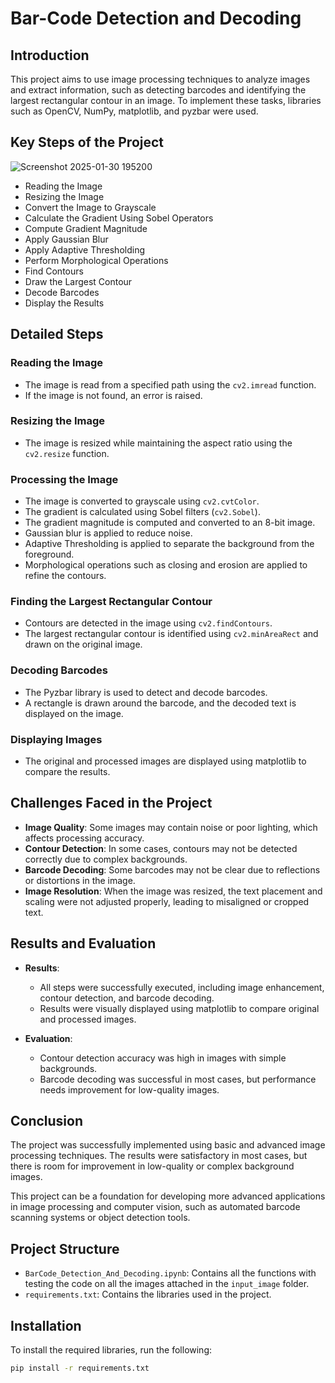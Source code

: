 # Bar-Code Detection and Decoding

## Introduction

This project aims to use image processing techniques to analyze images and extract information, such as detecting barcodes and identifying the largest rectangular contour in an image. To implement these tasks, libraries such as OpenCV, NumPy, matplotlib, and pyzbar were used.

## Key Steps of the Project
![Screenshot 2025-01-30 195200](https://github.com/user-attachments/assets/7840e488-372c-4a46-959d-fe00457ea985)

- Reading the Image
- Resizing the Image
- Convert the Image to Grayscale
- Calculate the Gradient Using Sobel Operators
- Compute Gradient Magnitude
- Apply Gaussian Blur
- Apply Adaptive Thresholding
- Perform Morphological Operations
- Find Contours
- Draw the Largest Contour
- Decode Barcodes
- Display the Results

## Detailed Steps

### Reading the Image
- The image is read from a specified path using the `cv2.imread` function.
- If the image is not found, an error is raised.

### Resizing the Image
- The image is resized while maintaining the aspect ratio using the `cv2.resize` function.

### Processing the Image
- The image is converted to grayscale using `cv2.cvtColor`.
- The gradient is calculated using Sobel filters (`cv2.Sobel`).
- The gradient magnitude is computed and converted to an 8-bit image.
- Gaussian blur is applied to reduce noise.
- Adaptive Thresholding is applied to separate the background from the foreground.
- Morphological operations such as closing and erosion are applied to refine the contours.

### Finding the Largest Rectangular Contour
- Contours are detected in the image using `cv2.findContours`.
- The largest rectangular contour is identified using `cv2.minAreaRect` and drawn on the original image.

### Decoding Barcodes
- The Pyzbar library is used to detect and decode barcodes.
- A rectangle is drawn around the barcode, and the decoded text is displayed on the image.

### Displaying Images
- The original and processed images are displayed using matplotlib to compare the results.

## Challenges Faced in the Project

- **Image Quality**: Some images may contain noise or poor lighting, which affects processing accuracy.
- **Contour Detection**: In some cases, contours may not be detected correctly due to complex backgrounds.
- **Barcode Decoding**: Some barcodes may not be clear due to reflections or distortions in the image.
- **Image Resolution**: When the image was resized, the text placement and scaling were not adjusted properly, leading to misaligned or cropped text.

## Results and Evaluation

- **Results**:
  - All steps were successfully executed, including image enhancement, contour detection, and barcode decoding.
  - Results were visually displayed using matplotlib to compare original and processed images.

- **Evaluation**:
  - Contour detection accuracy was high in images with simple backgrounds.
  - Barcode decoding was successful in most cases, but performance needs improvement for low-quality images.

## Conclusion

The project was successfully implemented using basic and advanced image processing techniques. The results were satisfactory in most cases, but there is room for improvement in low-quality or complex background images.

This project can be a foundation for developing more advanced applications in image processing and computer vision, such as automated barcode scanning systems or object detection tools.

## Project Structure
- `BarCode_Detection_And_Decoding.ipynb`: Contains all the functions with testing the code on all the images attached in the `input_image` folder.
- `requirements.txt`: Contains the libraries used in the project.

## Installation

To install the required libraries, run the following:

```bash
pip install -r requirements.txt
